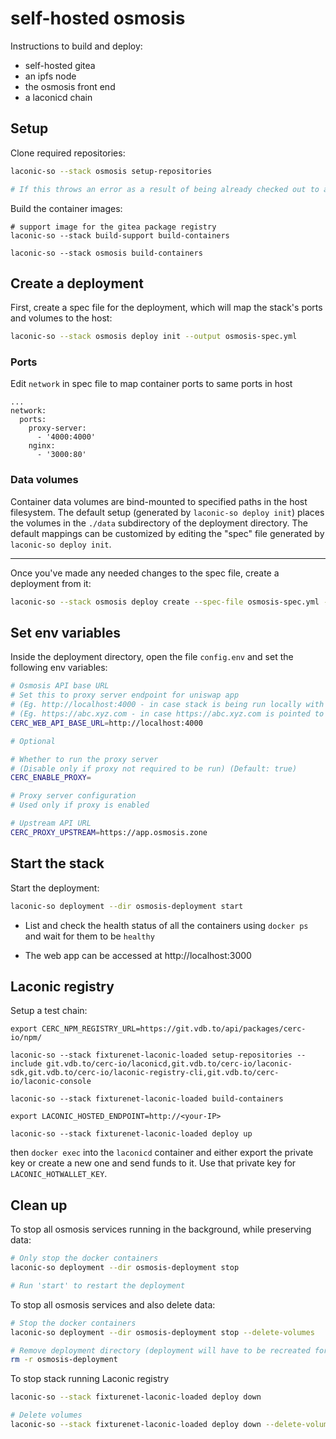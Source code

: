 # self-hosted osmosis

Instructions to build and deploy:
- self-hosted gitea
- an ipfs node
- the osmosis front end
- a laconicd chain

## Setup

Clone required repositories:

```bash
laconic-so --stack osmosis setup-repositories

# If this throws an error as a result of being already checked out to a branch/tag in a repo, remove the repositories and re-run the command
```

Build the container images:

```
# support image for the gitea package registry
laconic-so --stack build-support build-containers

laconic-so --stack osmosis build-containers
```

## Create a deployment

First, create a spec file for the deployment, which will map the stack's ports and volumes to the host:
```bash
laconic-so --stack osmosis deploy init --output osmosis-spec.yml
```

### Ports

Edit `network` in spec file to map container ports to same ports in host

```
...
network:
  ports:
    proxy-server:
      - '4000:4000'
    nginx:
      - '3000:80'
```

### Data volumes

Container data volumes are bind-mounted to specified paths in the host filesystem.
The default setup (generated by `laconic-so deploy init`) places the volumes in the `./data` subdirectory of the deployment directory. The default mappings can be customized by editing the "spec" file generated by `laconic-so deploy init`.

---

Once you've made any needed changes to the spec file, create a deployment from it:
```bash
laconic-so --stack osmosis deploy create --spec-file osmosis-spec.yml --deployment-dir osmosis-deployment
```

## Set env variables

Inside the deployment directory, open the file `config.env` and set the following env variables:

  ```bash
  # Osmosis API base URL
  # Set this to proxy server endpoint for uniswap app
  # (Eg. http://localhost:4000 - in case stack is being run locally with proxy enabled)
  # (Eg. https://abc.xyz.com - in case https://abc.xyz.com is pointed to the proxy endpoint)
  CERC_WEB_API_BASE_URL=http://localhost:4000

  # Optional

  # Whether to run the proxy server
  # (Disable only if proxy not required to be run) (Default: true)
  CERC_ENABLE_PROXY=

  # Proxy server configuration
  # Used only if proxy is enabled

  # Upstream API URL
  CERC_PROXY_UPSTREAM=https://app.osmosis.zone
  ```

## Start the stack

Start the deployment:
```bash
laconic-so deployment --dir osmosis-deployment start
```

* List and check the health status of all the containers using `docker ps` and wait for them to be `healthy`

* The web app can be accessed at http://localhost:3000

## Laconic registry

Setup a test chain:
```
export CERC_NPM_REGISTRY_URL=https://git.vdb.to/api/packages/cerc-io/npm/

laconic-so --stack fixturenet-laconic-loaded setup-repositories --include git.vdb.to/cerc-io/laconicd,git.vdb.to/cerc-io/laconic-sdk,git.vdb.to/cerc-io/laconic-registry-cli,git.vdb.to/cerc-io/laconic-console

laconic-so --stack fixturenet-laconic-loaded build-containers

export LACONIC_HOSTED_ENDPOINT=http://<your-IP>

laconic-so --stack fixturenet-laconic-loaded deploy up
```

then `docker exec` into the `laconicd` container and either export the private key or create a new one and send funds to it. Use that private key for `LACONIC_HOTWALLET_KEY`.

## Clean up

To stop all osmosis services running in the background, while preserving data:

```bash
# Only stop the docker containers
laconic-so deployment --dir osmosis-deployment stop

# Run 'start' to restart the deployment
```

To stop all osmosis services and also delete data:

```bash
# Stop the docker containers
laconic-so deployment --dir osmosis-deployment stop --delete-volumes

# Remove deployment directory (deployment will have to be recreated for a re-run)
rm -r osmosis-deployment
```

To stop stack running Laconic registry

```bash
laconic-so --stack fixturenet-laconic-loaded deploy down

# Delete volumes
laconic-so --stack fixturenet-laconic-loaded deploy down --delete-volumes
```
